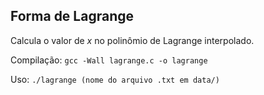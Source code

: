## Forma de Lagrange

Calcula o valor de _x_ no polinômio de Lagrange interpolado.

Compilação: `gcc -Wall lagrange.c -o lagrange`

Uso: `./lagrange (nome do arquivo .txt em data/)`